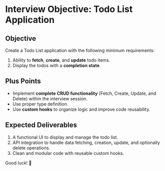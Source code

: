 # Interview Objective: Todo List Application

## Objective  
Create a Todo List application with the following minimum requirements:  
1. Ability to **fetch**, **create**, and **update** todo items.  
2. Display the todos with a **completion state**.  

## Plus Points  
- Implement **complete CRUD functionality** (Fetch, Create, Update, and Delete) within the interview session.
- Use proper type definition.  
- Use **custom hooks** to organize logic and improve code reusability.  

## Expected Deliverables  
1. A functional UI to display and manage the todo list.  
2. API integration to handle data fetching, creation, update, and optionally delete operations.  
3. Clean and modular code with reusable custom hooks.  

Good luck! 🚀
